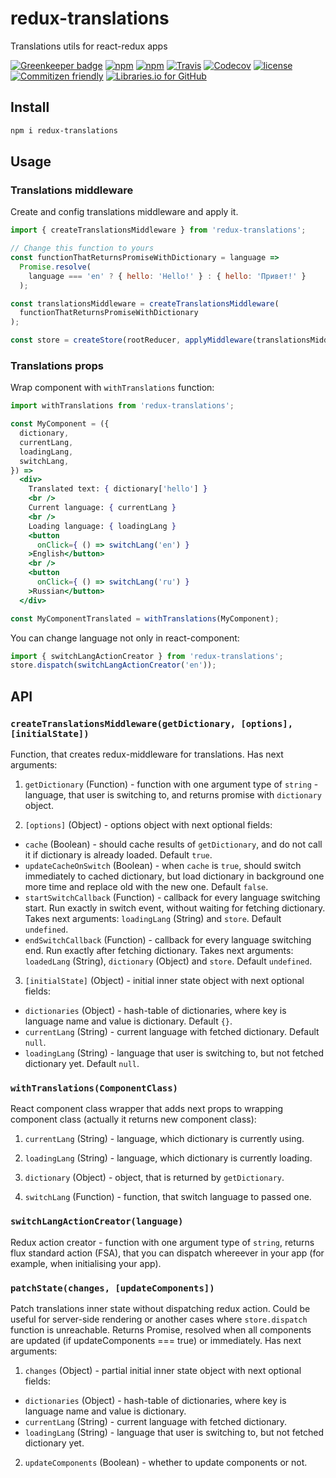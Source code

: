 # redux-translations

Translations utils for react-redux apps

[![Greenkeeper badge](https://badges.greenkeeper.io/iamolegga/redux-translations.svg)](https://greenkeeper.io/)
[![npm](https://img.shields.io/npm/v/redux-translations.svg)](https://www.npmjs.com/package/redux-translations)
[![npm](https://img.shields.io/npm/dw/redux-translations.svg)](https://www.npmjs.com/package/redux-translations)
[![Travis](https://img.shields.io/travis/iamolegga/redux-translations.svg)](https://travis-ci.org/iamolegga/redux-translations)
[![Codecov](https://img.shields.io/codecov/c/github/iamolegga/redux-translations.svg)](https://codecov.io/gh/iamolegga/redux-translations)
[![license](https://img.shields.io/github/license/iamolegga/redux-translations.svg)](https://github.com/iamolegga/redux-translations)
[![Commitizen friendly](https://img.shields.io/badge/commitizen-friendly-brightgreen.svg)](http://commitizen.github.io/cz-cli/)
[![Libraries.io for GitHub](https://img.shields.io/librariesio/github/iamolegga/redux-translations.svg)](https://libraries.io/github/iamolegga/redux-translations)


## Install

```sh
npm i redux-translations
```

## Usage

### Translations middleware

Create and config translations middleware and apply it.

```js
import { createTranslationsMiddleware } from 'redux-translations';

// Change this function to yours
const functionThatReturnsPromiseWithDictionary = language =>
  Promise.resolve(
    language === 'en' ? { hello: 'Hello!' } : { hello: 'Привет!' }
  );

const translationsMiddleware = createTranslationsMiddleware(
  functionThatReturnsPromiseWithDictionary
);

const store = createStore(rootReducer, applyMiddleware(translationsMiddleware));
```


### Translations props

Wrap component with `withTranslations` function:

```jsx
import withTranslations from 'redux-translations';

const MyComponent = ({
  dictionary,
  currentLang,
  loadingLang,
  switchLang,
}) =>
  <div>
    Translated text: { dictionary['hello'] }
    <br />
    Current language: { currentLang }
    <br />
    Loading language: { loadingLang }
    <button
      onClick={ () => switchLang('en') }
    >English</button>
    <br />
    <button
      onClick={ () => switchLang('ru') }
    >Russian</button>
  </div>

const MyComponentTranslated = withTranslations(MyComponent);
```

You can change language not only in react-component:

```js
import { switchLangActionCreator } from 'redux-translations';
store.dispatch(switchLangActionCreator('en'));
```

## API

### `createTranslationsMiddleware(getDictionary, [options], [initialState])`

Function, that creates redux-middleware for translations. Has next arguments:

1. `getDictionary` (Function) - function with one argument type of `string` - language, that user is switching to, and returns promise with `dictionary` object.

2. `[options]` (Object) - options object with next optional fields:

  - `cache` (Boolean) - should cache results of `getDictionary`, and do not call it if dictionary is already loaded. Default `true`.
  - `updateCacheOnSwitch` (Boolean) - when `cache` is `true`, should switch immediately to cached dictionary, but load dictionary in background one more time and replace old with the new one. Default `false`.
  - `startSwitchCallback` (Function) - callback for every language switching start. Run exactly in switch event, without waiting for fetching dictionary. Takes next arguments: `loadingLang` (String) and `store`. Default `undefined`.
  - `endSwitchCallback` (Function) - callback for every language switching end. Run exactly after fetching dictionary. Takes next arguments: `loadedLang` (String), `dictionary` (Object) and `store`. Default `undefined`.

3. `[initialState]` (Object) - initial inner state object with next optional fields:

  - `dictionaries` (Object) - hash-table of dictionaries, where key is language name and value is dictionary. Default `{}`.
  - `currentLang` (String) - current language with fetched dictionary. Default `null`.
  - `loadingLang` (String) - language that user is switching to, but not fetched dictionary yet. Default `null`.

### `withTranslations(ComponentClass)`

React component class wrapper that adds next props to wrapping component class (actually it returns new component class):

1. `currentLang` (String) - language, which dictionary is currently using.

2. `loadingLang` (String) - language, which dictionary is currently loading.

3. `dictionary` (Object) - object, that is returned by `getDictionary`.

4. `switchLang` (Function) - function, that switch language to passed one.

### `switchLangActionCreator(language)`

Redux action creator - function with one argument type of `string`, returns flux standard action (FSA), that you can dispatch whereever in your app (for example, when initialising your app).

### `patchState(changes, [updateComponents])`

Patch translations inner state without dispatching redux action. Could be useful for server-side rendering or another cases where `store.dispatch` function is unreachable. Returns Promise, resolved when all components are updated (if updateComponents === true) or immediately. Has next arguments:

1. `changes` (Object) - partial initial inner state object with next optional fields:

  - `dictionaries` (Object) - hash-table of dictionaries, where key is language name and value is dictionary.
  - `currentLang` (String) - current language with fetched dictionary.
  - `loadingLang` (String) - language that user is switching to, but not fetched dictionary yet.

2. `updateComponents` (Boolean) - whether to update components or not.
